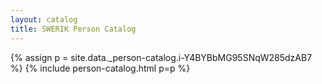 ```yaml
---
layout: catalog
title: SWERIK Person Catalog
---
```

{% assign p = site.data._person-catalog.i-Y4BYBbMG95SNqW285dzAB7 %}
{% include person-catalog.html p=p %}

